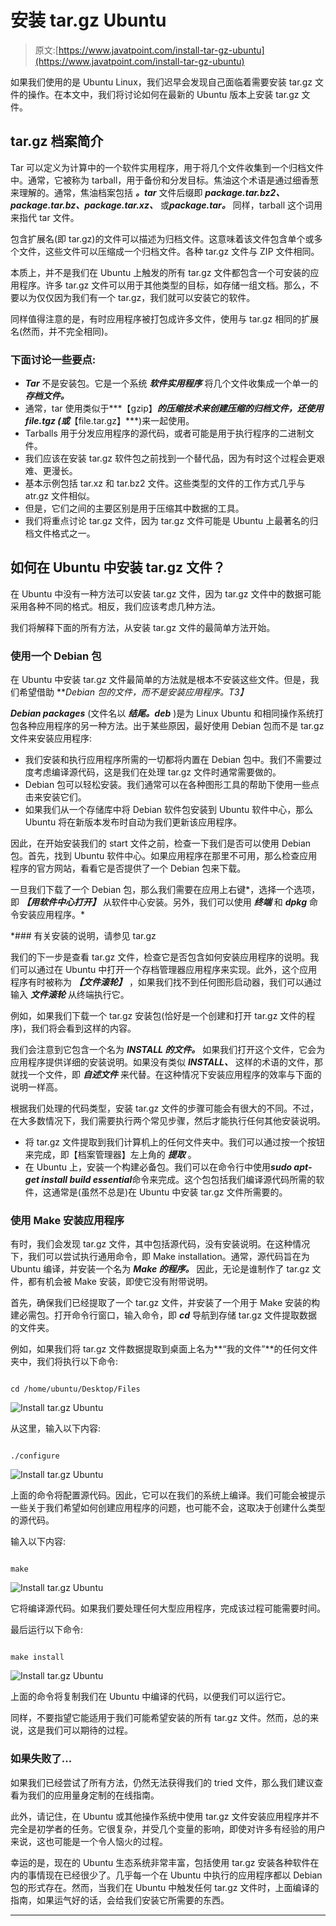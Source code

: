# 安装 tar.gz Ubuntu

> 原文:[https://www.javatpoint.com/install-tar-gz-ubuntu](https://www.javatpoint.com/install-tar-gz-ubuntu)

如果我们使用的是 Ubuntu Linux，我们迟早会发现自己面临着需要安装 tar.gz 文件的操作。在本文中，我们将讨论如何在最新的 Ubuntu 版本上安装 tar.gz 文件。

## tar.gz 档案简介

Tar 可以定义为计算中的一个软件实用程序，用于将几个文件收集到一个归档文件中。通常，它被称为 tarball，用于备份和分发目标。焦油这个术语是通过细香葱来理解的。通常，焦油档案包括 ***。tar*** 文件后缀即 ***package.tar.bz2、package.tar.bz、package.tar.xz、*** 或***package.tar。*** 同样，tarball 这个词用来指代 tar 文件。

包含扩展名(即 tar.gz)的文件可以描述为归档文件。这意味着该文件包含单个或多个文件，这些文件可以压缩成一个归档文件。各种 tar.gz 文件与 ZIP 文件相同。

本质上，并不是我们在 Ubuntu 上触发的所有 tar.gz 文件都包含一个可安装的应用程序。许多 tar.gz 文件可以用于其他类型的目标，如存储一组文档。那么，不要以为仅仅因为我们有一个 tar.gz，我们就可以安装它的软件。

同样值得注意的是，有时应用程序被打包成许多文件，使用与 tar.gz 相同的扩展名(然而，并不完全相同)。

### 下面讨论一些要点:

*   ***Tar*** 不是安装包。它是一个系统 ***软件实用程序*** 将几个文件收集成一个单一的 ***存档文件。***
*   通常，tar 使用类似于***【gzip】***的压缩技术来创建压缩的归档文件，还使用 ***file.tgz*** (或***【file.tar.gz】***)来一起使用。
*   Tarballs 用于分发应用程序的源代码，或者可能是用于执行程序的二进制文件。
*   我们应该在安装 tar.gz 软件包之前找到一个替代品，因为有时这个过程会更艰难、更漫长。
*   基本示例包括 tar.xz 和 tar.bz2 文件。这些类型的文件的工作方式几乎与 atr.gz 文件相似。
*   但是，它们之间的主要区别是用于压缩其中数据的工具。
*   我们将重点讨论 tar.gz 文件，因为 tar.gz 文件可能是 Ubuntu 上最著名的归档文件格式之一。

## 如何在 Ubuntu 中安装 tar.gz 文件？

在 Ubuntu 中没有一种方法可以安装 tar.gz 文件，因为 tar.gz 文件中的数据可能采用各种不同的格式。相反，我们应该考虑几种方法。

我们将解释下面的所有方法，从安装 tar.gz 文件的最简单方法开始。

### 使用一个 Debian 包

在 Ubuntu 中安装 tar.gz 文件最简单的方法就是根本不安装这些文件。但是，我们希望借助 ***Debian 包的文件，而不是安装应用程序。*T3】**

***Debian packages*** (文件名以 ***结尾。deb*** )是为 Linux Ubuntu 和相同操作系统打包各种应用程序的另一种方法。出于某些原因，最好使用 Debian 包而不是 tar.gz 文件来安装应用程序:

*   我们安装和执行应用程序所需的一切都将内置在 Debian 包中。我们不需要过度考虑编译源代码，这是我们在处理 tar.gz 文件时通常需要做的。
*   Debian 包可以轻松安装。我们通常可以在各种图形工具的帮助下使用一些点击来安装它们。
*   如果我们从一个存储库中将 Debian 软件包安装到 Ubuntu 软件中心，那么 Ubuntu 将在新版本发布时自动为我们更新该应用程序。

因此，在开始安装我们的 start 文件之前，检查一下我们是否可以使用 Debian 包。首先，找到 Ubuntu 软件中心。如果应用程序在那里不可用，那么检查应用程序的官方网站，看看它是否提供了一个 Debian 包来下载。

一旦我们下载了一个 Debian 包，那么我们需要在应用上右键*，选择一个选项，即 ***【用软件中心打开】*** 从软件中心安装。另外，我们可以使用 ***终端*** 和 ***dpkg*** 命令安装应用程序。*

 *### 有关安装的说明，请参见 tar.gz

我们的下一步是查看 tar.gz 文件，检查它是否包含如何安装应用程序的说明。我们可以通过在 Ubuntu 中打开一个存档管理器应用程序来实现。此外，这个应用程序有时被称为 ***【文件滚轮】*** ，如果我们找不到任何图形启动器，我们可以通过输入 ***文件滚轮*** 从终端执行它。

例如，如果我们下载一个 tar.gz 安装包(恰好是一个创建和打开 tar.gz 文件的程序)，我们将会看到这样的内容。

我们会注意到它包含一个名为 ***INSTALL 的文件。*** 如果我们打开这个文件，它会为应用程序提供详细的安装说明。如果没有类似 ***INSTALL、*** 这样的术语的文件，那就找一个文件，即 ***自述文件*** 来代替。在这种情况下安装应用程序的效率与下面的说明一样高。

根据我们处理的代码类型，安装 tar.gz 文件的步骤可能会有很大的不同。不过，在大多数情况下，我们需要执行两个常见步骤，然后才能执行任何其他安装说明。

*   将 tar.gz 文件提取到我们计算机上的任何文件夹中。我们可以通过按一个按钮来完成，即【档案管理器】左上角的 ***提取*** 。
*   在 Ubuntu 上，安装一个构建必备包。我们可以在命令行中使用***sudo apt-get install build essential***命令来完成。这个包包括我们编译源代码所需的软件，这通常是(虽然不总是)在 Ubuntu 中安装 tar.gz 文件所需要的。

### 使用 Make 安装应用程序

有时，我们会发现 tar.gz 文件，其中包括源代码，没有安装说明。在这种情况下，我们可以尝试执行通用命令，即 Make installation。通常，源代码旨在为 Ubuntu 编译，并安装一个名为 ***Make 的程序。*** 因此，无论是谁制作了 tar.gz 文件，都有机会被 Make 安装，即使它没有附带说明。

首先，确保我们已经提取了一个 tar.gz 文件，并安装了一个用于 Make 安装的构建必需包。打开命令行窗口，输入命令，即 ***cd*** 导航到存储 tar.gz 文件提取数据的文件夹。

例如，如果我们将 tar.gz 文件数据提取到桌面上名为**“我的文件”**的任何文件夹中，我们将执行以下命令:

```

cd /home/ubuntu/Desktop/Files

```

![Install tar.gz Ubuntu](../Images/6eee4edb5e111c2765e369481e5187ed.png)

从这里，输入以下内容:

```

./configure

```

![Install tar.gz Ubuntu](../Images/d9baedd9cc68dbcfc5efa0b2c2b808d2.png)

上面的命令将配置源代码。因此，它可以在我们的系统上编译。我们可能会被提示一些关于我们希望如何创建应用程序的问题，也可能不会，这取决于创建什么类型的源代码。

输入以下内容:

```

make

```

![Install tar.gz Ubuntu](../Images/a568293e43011de91464fb3653386e67.png)

它将编译源代码。如果我们要处理任何大型应用程序，完成该过程可能需要时间。

最后运行以下命令:

```

make install

```

![Install tar.gz Ubuntu](../Images/4954538315861d8d371f83da0eb4c8bb.png)

上面的命令将复制我们在 Ubuntu 中编译的代码，以便我们可以运行它。

同样，不要指望它能适用于我们可能希望安装的所有 tar.gz 文件。然而，总的来说，这是我们可以期待的过程。

### 如果失败了...

如果我们已经尝试了所有方法，仍然无法获得我们的 tried 文件，那么我们建议查看为我们的应用量身定制的在线指南。

此外，请记住，在 Ubuntu 或其他操作系统中使用 tar.gz 文件安装应用程序并不完全是初学者的任务。它很复杂，并受几个变量的影响，即使对许多有经验的用户来说，这也可能是一个令人恼火的过程。

幸运的是，现在的 Ubuntu 生态系统非常丰富，包括使用 tar.gz 安装各种软件在内的事情现在已经很少了。几乎每一个在 Ubuntu 中执行的应用程序都以 Debian 包的形式存在。然而，当我们在 Ubuntu 中触发任何 tar.gz 文件时，上面编译的指南，如果运气好的话，会给我们安装它所需要的东西。

* * **